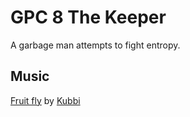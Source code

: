 # GPC 8 The Keeper

A garbage man attempts to fight entropy.


## Music

[Fruit fly](https://8bc.org/music/Kubbi/Fruit+fly/) by [Kubbi](https://8bc.org/members/Kubbi/)